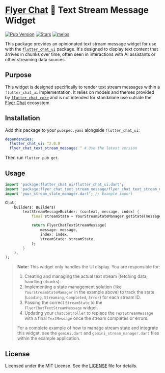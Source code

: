 # [Flyer Chat](https://flyer.chat) 💬 Text Stream Message Widget 

[![Pub Version](https://img.shields.io/pub/v/flyer_chat_text_stream_message?logo=flutter&color=orange)](https://pub.dev/packages/flyer_chat_text_stream_message) [![Stars](https://img.shields.io/github/stars/flyerhq/flutter_chat_ui?style=flat&color=orange&logo=github)](https://github.com/flyerhq/flutter_chat_ui/stargazers) [![melos](https://img.shields.io/badge/maintained%20with-melos-ffffff.svg?color=orange)](https://github.com/invertase/melos)

This package provides an opinionated text stream message widget for use with the [`flutter_chat_ui`](https://github.com/flyerhq/flutter_chat_ui/tree/main/packages/flutter_chat_ui) package. It's designed to display text content that arrives in chunks over time, often seen in interactions with AI assistants or other streaming data sources.

## Purpose

This widget is designed specifically to render text stream messages within a `flutter_chat_ui` implementation. It relies on models and themes provided by [`flutter_chat_core`](https://github.com/flyerhq/flutter_chat_ui/tree/main/packages/flutter_chat_core) and is not intended for standalone use outside the [Flyer Chat](https://flyer.chat) ecosystem.

## Installation

Add this package to your `pubspec.yaml` alongside `flutter_chat_ui`:

```yaml
dependencies:
  flutter_chat_ui: ^2.0.0
  flyer_chat_text_stream_message: ^ # Use the latest version
```

Then run `flutter pub get`.

## Usage

```dart
import 'package:flutter_chat_ui/flutter_chat_ui.dart';
import 'package:flyer_chat_text_stream_message/flyer_chat_text_stream_message.dart';
import 'your_stream_state_manager.dart'; // Example import

Chat(
    builders: Builders(
        textStreamMessageBuilder: (context, message, index) {
            final streamState = YourStreamStateManager.getState(message.streamId);

            return FlyerChatTextStreamMessage(
                message: message,
                index: index,
                streamState: streamState,
            );
        }
    ),
);
```

> **Note:** This widget only handles the UI display. You are responsible for:
>
> 1.  Creating and managing the actual text stream (fetching data, handling chunks).
> 2.  Implementing a state management solution (like `YourStreamStateManager` in the example above) to track the state (`Loading`, `Streaming`, `Completed`, `Error`) for each stream ID.
> 3.  Passing the correct `StreamState` to the `FlyerChatTextStreamMessage` widget.
> 4.  Updating your `ChatController` to replace the `TextStreamMessage` with a final `TextMessage` once the stream completes or errors.
>
> For a complete example of how to manage stream state and integrate this widget, see the `gemini.dart` and `gemini_stream_manager.dart` files within the example application.

## License

Licensed under the MIT License. See the [LICENSE](https://github.com/flyerhq/flutter_chat_ui/blob/main/packages/flyer_chat_text_stream_message/LICENSE) file for details.
